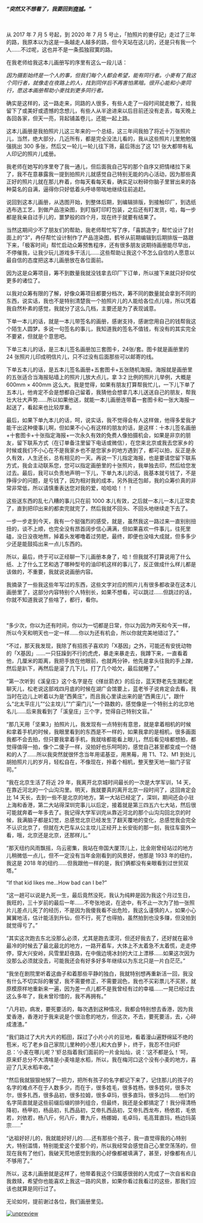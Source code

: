 ***“突然又不想看了，我要回到[商城](time://mall?url=https%3A%2F%2Fshop18793264.youzan.com%2Fwscgoods%2Fdetail%2F3eu7u8k3bo5co%3Fstep%3D2)。”***

　

从 2017 年 7 月 5 号起，到 2020 年 7 月 5 号止，「拍照片的麥仔記」走过了三年的路，我原本以为这是一条越走人越多的路，但今天站在这儿的，还是只有我一个人……不过呢，这也并不是一条孤独寂寞的路。

在我老师给我这本儿画册写的序里有这么一段儿话：

*因为摄影始终是一个人的事，但我们每个人都会希望，能有同行者。小麥有了我这个同行者，就像走在夜路上的人，找到同伴后不再害怕黑暗。很开心能和小麥同行，愿这本画册帮助小麥找到更多同行者。*

确实是这样的，这一路走来，同路的人很多，有些人走了一段时间就走散了，给我留下了或美好或遗憾的念想儿，有些人从半途进来以后目前还没有走丢，每天晚上各回各家，但天一亮，背起铺盖卷儿，还能一起上路。

这本儿画册是我拍照片儿这三年来的一个总结，这三年间我拍了将近十万张照片儿，当然，绝大部分，几近所有，都是完全没法儿看的，我从这些照片儿里勉勉强强挑出 300 多张，然后又一轮儿一轮儿往下筛，最后筛出了这 121 张大都带有私人印记的照片儿成册。

我老师在她写的序里夸了我一通儿，但后面我自己写的那个自序又把情绪拉下来了，我不在意暴露我一提到拍照片儿就感觉自己特别无能的内心活动，因为那些真正好的照片儿就在那儿杵着，你每天看每天看，确实足以粉碎你脑子里冒出来的各种莫名的自满，逼得你只好低着头呼哧带喘地继续往前追赶。

说回到这本儿画册，从选图开始，到整体后期，到编辑排版，到接触印厂，到选纸选布选工艺，到做产品渲染图，到盯版盯印盯包装，之后还有盯发货，哈，每一步都是我亲自过手儿的，噩梦般的四个月，现在终于就要有结果了。

当然这期间少不了朋友们的帮助，我老师帮忙写了序，「喜鹊造字」帮忙设计了封面上的“3”，冉仔帮忙设计制作了产品渲染图，鹤爷从前期编辑到后期排版一路跟下来，「极客时间」帮忙启动众筹预售程序，还有很多朋友说期待画册能尽早出，不停催我，让我少玩儿游戏多干活儿……这些帮助让我这个不怎么自信的人愿意以最自信的态度把这本儿画册放在各位面前。

因为这是众筹项目，筹不到数量我就没钱拿去印厂下订单，所以接下来就只好仰仗更多的诸位了。

以我对众筹有限的了解，好像众筹项目都要分档次，筹不同的数量就会拿到不同的东西，说实话，我也不是特别清楚我一个拍照片儿的人能给各位点儿啥，所以凭着我自然朴素的感觉，我就分了这么几档，主要还是为了表现诚意。

下单一本儿的话，就是一本儿带签名的画册，感谢支持，感谢您用自己的钱帮我这个陌生人圆梦。多说一句签名的事儿，我知道我的签名不值钱，有没有的其实完全不要紧，但就是个意思吧。

下单三本儿的话，是三本儿签名画册加三套图卡，24张/套。图卡就是画册里的 24 张照片儿印成明信片儿，只不过没有后面那些可以邮寄的线。

下单五本儿的话，是五本儿签名画册+五套图卡+五张随机海报。海报就是画册里的五张适合当海报贴墙上的照片儿放大点儿，拿 3:2 比例的照片儿举例，大概是 600mm × 400mm 这么大。我是觉得，如果有朋友打算帮我忙儿，一下儿下单了五本儿，他肯定不会是想都自己留着，我猜他会想拿几本儿送送自己的朋友，帮我壮大壮大声势……所以如果他送，就能一本儿画册连带着一套图卡和一张大海报一起送了，看起来也比较厚重。

最后，如果下单九本儿的话，呵，说实话，我不觉得会有人这样做，他得多爱我才能干出这种傻事儿啊，但如果不小心有这样的朋友的话，是这样：十本儿签名画册+十套图卡+十张指定海报+一次永久有效的免费人像拍摄机会，如果是非京的朋友，留下联系方式（在订单备注里留下电话或微信），在您来北京或我去您家乡的时候或我们不小心在不是我家乡也不是您家乡的地方遇到了，都可以拍，反正是永久有效，人生还长，总有相见的一天。再说一下儿指定海报，也是要请您留下联系方式，我会主动联系您，您可以指定画册里的十张照片，我单独去印，然后给您发过去。最后，我可以负责地声明一下儿，下单九本儿的话，我基本就亏钱了，不是挣得少的问题，是亏钱了，因为相对我的成本，另外我还包邮，我的众筹价真的非常非常低，所以请慎重表达您对我的爱，哈哈哈！！！

这些送东西的乱七八糟的事儿只在前 1000 本儿有效，之后就一本儿一本儿正常卖了，直到把印出来的都卖完就完了，然后我就不回头、不回头地继续走下去了。

一步一步走到今天，我有一个挺强烈的感受，就是，虽然我这一路过来一直别别扭扭的，谈不上顺，也完全没有昂首阔步信心满满，但如果喜欢一件事儿，往死里磕，没日没夜地熬，掉着头发嘟噜着过劳肥，最终，即便也没啥大成就，但多多少少还是能鼓捣出来一点儿东西的。

所以，最后，终于可以正经聊一下儿画册本身了，哈！但我就不打算说用了什么纸、上了什么工艺和选了哪种型号的油印机这样的事儿了，反正做成什么样儿都是该做的，不重要，我就说说画册内容。

我摘录了一些我这些年写过的东西，这些文字对应的照片儿有很多都收录在这本儿画册里了，这部分内容特别个人特别长，如果不想看，可以跳过……但跳过的话，你就不知道我说了些啥了，都行，看你。

　

“多少次，你以为还有时间，你以为一切都是日常，你以为因为昨天和今天一样，所以今天和明天也一定一样……你以为还有机会，所以你就完美地错过了。”

“不过，那天我发现，我除了有招孩子喜欢的「X基因」之外，可能还有安抚动物的「X基因」……一只狂躁到不行的虎虎，暴走来暴走去，我蹲下来，一直看着他，几厘米的距离，我把手放在他眼前，也就两分钟，他先是拿头往我的手上蹭，然后是趴下，再然后是滚了几下儿，打了几个哈欠，最后就睡了。”

“第一次听到《溪皇庄》这个名字是在《缂丝箭衣》的后台，蓝天野老先生跟松老聊天儿，松老说这部戏四月底的时候在湖广会馆要上，蓝老爷子说肯定会去看，我当时在边儿上听着以为是“西黄庄”，而且我心里读出来的是“西黄庄儿”，跟什么“北太平庄儿”“公主坟儿”“广渠门儿”一个路数的，感觉像是一个特别土的北京地名儿……后来我看到了「溪皇庄」三个字，觉得自己特别文盲。”

“那几天用「坚果3」拍照片儿，我发现有一点特别有意思，就是拿着相机的时候和拿着手机的时候，我眼里看到的东西是不一样的，如果我拿的是相机，很多画面我都不会去拍，但只要我拿着手机，我就啥都能看上眼儿，然后看见啥都想拍，都觉得值得一拍，像个二傻子一样，没拍好也乐呵呵的，感觉自己甚至都变成一个随和的人了……所以我突然就很怀念当年用诺基亚，用黑莓，用 T1、T2、M1 到处儿胡拍照片儿的岁月，轻松自在，不像现在，拎着个相机，整天整天地一脑门子官司。”

“我在北京生活了将近 29 年，我离开北京城时间最长的一次是大学军训，14 天，在靠近河北的一个山沟沟里。明天，我就要真的离开北京一段时间了，这回肯定会比 14 天长，去到一些不是北京的地方。第一大站已经定了，深圳，期间还会小驻上海和香港，第二大站得深圳完事儿以后定，接着就是第三四五六七大站，然后很可能就奔着一年多去了。我记得大学军训完从靠近河北的那个山沟沟回北京的时候，我满脑子都是幻觉，总感觉北京已经发生了翻天覆地的变化，总感觉我会完全不认识北京了，但就在大巴车从公主坟儿正经开上长安街的那一刻，我往车窗外一看，哦，北京还是北京，还那样儿。”

“那天纽约风雨飘摇，乌云密集，我站在帝国大厦顶儿上，比金刚曾经站过的地方儿稍微低一点儿，但不一定没有当年金刚看到的风景好，他那是 1933 年的纽约，我这是 2018 年的纽约……但我跟他一样的是，我们俩都没有亲眼看到过世贸双塔。”

“If that kid likes me…How bad can I be?”

“这一趟可以说是九死一生，最后竟然没死，我认为纯粹是因为我这个月过生日，我旺的，三十岁前的最后一年……不夸张地说，在途中，有不止一次为了拍一张照片儿差点儿死了的经历，不是因为我傻我看不出危险，我这么谨慎的人，如果小心翼翼地活，估计能活到升仙，但不行，死了也得拍，虽然拍到也没多赚，但没拍到就觉得亏了。”

“其实这次跑去东北没那么必须，尤其是跑去漠河，但还好我去了，还好就在最冷最冷的时候去了最北最北的地方，一路开着车，大体上不太着急不太着慌，走走停停，穿大兴安岭，风雪里赶夜路，在中俄边境冰封的大江上漂移……如果这次因为没那么必须就没去，可能我还会有好多好多年继续以为东北只是一片白茫茫。”

“我坐在剧院里听着这曲子和着那些平静的独白，我就特别想再重新活一回，我没有什么不切实际的奢望，我不需要修正，不需要润色，我也不买彩票儿不买房，就原模原样地重新来一遍，因为差一点儿都不是我曾经有过的幸福……一晃已经过去这么多年了，我未曾珍惜的，我不再拥有。”

“八月初，病发，要死要活的，每次遇到这种情况，我都会特别想去香港，因为我爱香港，香港对于我来说是个很治愈的地方，但这次，不去，要死要活，去，心碎成渣渣。”

“我们路过了大片大片的稻田，踩过了小片小片的豆地，看着漫山遍野绵延不绝的苞米，吃了老乡自己家院儿里种的小葱儿和大白萝卜，终于，我忍不住问虾总：‘小麦在哪儿呢？’虾总指着我们面前的一片金灿灿，说：‘这不都是么！’呵，原来虾总分不大清啥是小麦啥是水稻，所以，我在梅河口这个没有小麦的地方，喜迎了几天水稻丰收。”

“然后我就狠狠地努了一把力，把所有孩子的名字都记下来了，记住那儿的孩子的名字的难点不在于人数多少，而在于，很多姓毛，很多姓杨，很多姓何，很多次尔，很多扎西，很多品初，很多拉姆，很多卓玛，很多直玛，很多边玛……他们的名字简直就是这些前缀后缀的排列组合，但最终，我还是全都搞定了！我分得清杨降初，杨甲初，杨品初，扎西品初，艾帝扎西品初，艾帝扎西龙布，杨依若，毛依若，刘依若，杨八斤，何八斤，曹九斤，杨娜姆，毛卓玛，毛高茸直玛，杨边玛英宗……”

“达祖好好儿的，我就能好好儿的……还有那些个孩子，我一直觉得我的心特别大，特别滥情，特别能爱这个爱那个的，所以我经常会感觉自己心里空荡荡的，但现在我有了他们，我破天荒地感觉到我的心好像都被填满了，甚至，好像都有点儿不够用了。”

所以，这本儿画册就是这样了，他带着我这个归属感很弱的人完成了一次自省和自我救赎，希望你也能喜欢上我这一路的风景，如果你看过我看过的这些，那我们应该也就算是同行过了。

无论如何，提前谢过各位，我们画册里见。

[![unpreview](https://static001.geekbang.org/resource/image/2a/db/2a7d72a1d26099124e9f73083c5a3cdb.jpg?wh=2284%2A699)](time://mall?url=https%3A%2F%2Fshop18793264.youzan.com%2Fwscgoods%2Fdetail%2F3eu7u8k3bo5co%3Fstep%3D2)